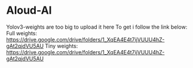 # Aloud-AI
Yolov3-weights are too big to upload it here
To get i follow the link below:
Full weights: https://drive.google.com/drive/folders/1_XqEA4E4t7ijVUUU4hZ-gAt2qjdVU5AU
Tiny weights: https://drive.google.com/drive/folders/1_XqEA4E4t7ijVUUU4hZ-gAt2qjdVU5AU
